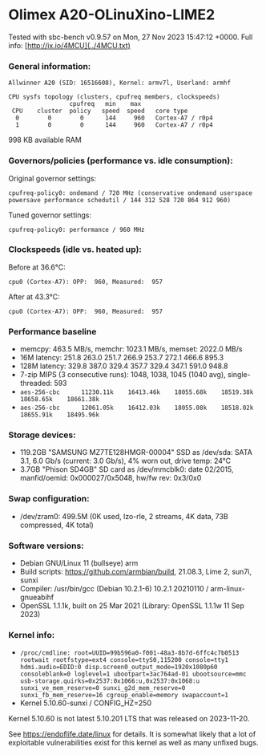 # Olimex A20-OLinuXino-LIME2

Tested with sbc-bench v0.9.57 on Mon, 27 Nov 2023 15:47:12 +0000. Full info: [http://ix.io/4MCU](../4MCU.txt)

### General information:

    Allwinner A20 (SID: 16516608), Kernel: armv7l, Userland: armhf
    
    CPU sysfs topology (clusters, cpufreq members, clockspeeds)
                     cpufreq   min    max
     CPU    cluster  policy   speed  speed   core type
      0        0        0      144     960   Cortex-A7 / r0p4
      1        0        0      144     960   Cortex-A7 / r0p4

998 KB available RAM

### Governors/policies (performance vs. idle consumption):

Original governor settings:

    cpufreq-policy0: ondemand / 720 MHz (conservative ondemand userspace powersave performance schedutil / 144 312 528 720 864 912 960)

Tuned governor settings:

    cpufreq-policy0: performance / 960 MHz

### Clockspeeds (idle vs. heated up):

Before at 36.6°C:

    cpu0 (Cortex-A7): OPP:  960, Measured:  957 

After at 43.3°C:

    cpu0 (Cortex-A7): OPP:  960, Measured:  957 

### Performance baseline

  * memcpy: 463.5 MB/s, memchr: 1023.1 MB/s, memset: 2022.0 MB/s
  * 16M latency: 251.8 263.0 251.7 266.9 253.7 272.1 466.6 895.3 
  * 128M latency: 329.8 387.0 329.4 357.7 329.4 347.1 591.0 948.8 
  * 7-zip MIPS (3 consecutive runs): 1048, 1038, 1045 (1040 avg), single-threaded: 593
  * `aes-256-cbc      11230.11k    16413.46k    18055.68k    18519.38k    18658.65k    18661.38k`
  * `aes-256-cbc      12061.05k    16412.03k    18055.08k    18518.02k    18655.91k    18495.96k`

### Storage devices:

  * 119.2GB "SAMSUNG MZ7TE128HMGR-00004" SSD as /dev/sda: SATA 3.1, 6.0 Gb/s (current: 3.0 Gb/s), 4% worn out, drive temp: 24°C
  * 3.7GB "Phison SD4GB" SD card as /dev/mmcblk0: date 02/2015, manfid/oemid: 0x000027/0x5048, hw/fw rev: 0x3/0x0

### Swap configuration:

  * /dev/zram0: 499.5M (0K used, lzo-rle, 2 streams, 4K data, 73B compressed, 4K total)

### Software versions:

  * Debian GNU/Linux 11 (bullseye) arm
  * Build scripts: https://github.com/armbian/build, 21.08.3, Lime 2, sun7i, sunxi
  * Compiler: /usr/bin/gcc (Debian 10.2.1-6) 10.2.1 20210110 / arm-linux-gnueabihf
  * OpenSSL 1.1.1k, built on 25 Mar 2021 (Library: OpenSSL 1.1.1w 11 Sep 2023)    

### Kernel info:

  * `/proc/cmdline: root=UUID=99b596a0-f001-48a3-8b7d-6ffc4c7b0513 rootwait rootfstype=ext4 console=ttyS0,115200 console=tty1 hdmi.audio=EDID:0 disp.screen0_output_mode=1920x1080p60 consoleblank=0 loglevel=1 ubootpart=3ac764ad-01 ubootsource=mmc usb-storage.quirks=0x2537:0x1066:u,0x2537:0x1068:u   sunxi_ve_mem_reserve=0 sunxi_g2d_mem_reserve=0 sunxi_fb_mem_reserve=16 cgroup_enable=memory swapaccount=1`
  * Kernel 5.10.60-sunxi / CONFIG_HZ=250

Kernel 5.10.60 is not latest 5.10.201 LTS that was released on 2023-11-20.

See https://endoflife.date/linux for details. It is somewhat likely that
a lot of exploitable vulnerabilities exist for this kernel as well as many
unfixed bugs.